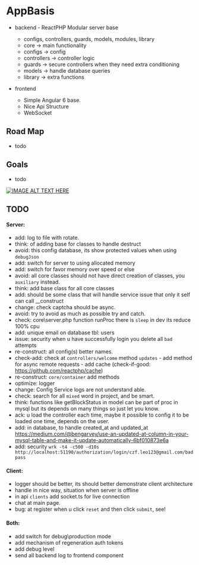 # AppBasis
  - backend - ReactPHP Modular server base
  	  - configs, controllers, guards, models, modules, library
      - core -> main functionality
      - configs -> config
      - controllers -> controller logic
      - guards -> secure controllers when they need extra conditioning
      - models -> handle database queries
      - library -> extra functions
  
  - frontend
    - Simple Angular 6 base.
    - Nice Api Structure
    - WebSocket
    
## Road Map
  - todo

## Goals
  - todo
  

[![IMAGE ALT TEXT HERE](https://img.youtube.com/vi/aMkoqsEBoVc/0.jpg)](https://www.youtube.com/watch?v=aMkoqsEBoVc)

## TODO
#### Server:
  -  add: log to file with rotate.
  -  think: of adding base for classes to handle destruct
  -  avoid: this config database, its show protected values when using `debugJson` 
  -  add: switch for server to using allocated memory 
  -  add: switch for favor memory over speed or else
  -  avoid: all core classes should not have direct creation of classes, you `auxiliary` instead.
  -  think: add base class for all core classes 
  -  add: should be some class that will handle service issue that only it self can call __construct
  -  change: check captcha should be async.
  -  avoid: try to avoid as much as possible try and catch. 
  -  check: core\server.php function runProc there is `sleep` in dev its reduce 100% cpu
  -  add: unique email on database tbl: users
  -  issue: security when u have successfully login you delete all `bad` attempts 
  -  re-construct: all config(s) better names.
  -  check-add: check at `controllers/welcome` method `updates` 
    - add method for async remote requests
    - add cache (check-if-good: https://github.com/reactphp/cache)    
  -  re-construct: `core/container` add methods
  -  optimize: logger
  -  change: Config Service logs are not understand able.
  -  check: search for all `mixed` word in project, and be smart.
  -  think: functions like getBlockStatus in model can be part of proc in mysql but its depends on many things so just let you know. 
  -  ack: u load the controller each time, maybe it possible to config it to be loaded one time, depends on the user.
  -  add: in database, to handle created_at and updated_at                                https://medium.com/@bengarvey/use-an-updated-at-column-in-your-mysql-table-and-make-it-update-automatically-6bf010873e6a
  -  add: security `wrk -t4 -c500 -d10s http://localhost:51190/authorization/login/czf.leo123@gmail.com/badpass`
  
#### Client:
  -  logger should be better, its should better demonstrate  client architecture
  -  handle in nice way, situation when server is offline
  -  in api `clients` add socket.ts for live connection
  -  chat at main page.
  -  bug: at register when u click `reset` and then click `submit`, see!

#### Both:
  -  add switch for debug\production mode
  -  add mechanism of regeneration auth tokens 
  -  add debug level
  -  send all backend log to frontend component
